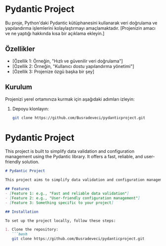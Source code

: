 # Pydantic Project

Bu proje, Python'daki Pydantic kütüphanesini kullanarak veri doğrulama ve yapılandırma işlemlerini kolaylaştırmayı amaçlamaktadır. [Projenizin amacı ve ne yaptığı hakkında kısa bir açıklama ekleyin.]

## Özellikler
- [Özellik 1: Örneğin, "Hızlı ve güvenilir veri doğrulama"]
- [Özellik 2: Örneğin, "Kullanıcı dostu yapılandırma yönetimi"]
- [Özellik 3: Projenize özgü başka bir şey]

## Kurulum

Projenizi yerel ortamınıza kurmak için aşağıdaki adımları izleyin:

1. Depoyu klonlayın:
   ```bash
   git clone https://github.com/Busradeveci/pydanticproject.git

# Pydantic Project

This project is built to simplify data validation and configuration management using the Pydantic library. It offers a fast, reliable, and user-friendly solution.

```markdown
# Pydantic Project

This project aims to simplify data validation and configuration management using the Pydantic library in Python. [Add a brief description of your project's purpose and functionality.]

## Features
- [Feature 1: e.g., "Fast and reliable data validation"]
- [Feature 2: e.g., "User-friendly configuration management"]
- [Feature 3: Something specific to your project]

## Installation

To set up the project locally, follow these steps:

1. Clone the repository:
   ```bash
   git clone https://github.com/Busradeveci/pydanticproject.git
